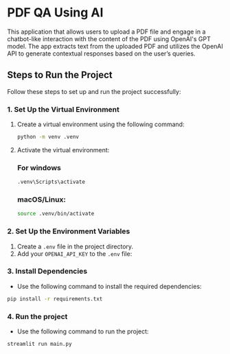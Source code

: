 # PDF QA Using AI

This application that allows users to upload a PDF file and engage in a chatbot-like interaction with the content of the PDF using OpenAI's GPT model. The app extracts text from the uploaded PDF and utilizes the OpenAI API to generate contextual responses based on the user’s queries.
## Steps to Run the Project

Follow these steps to set up and run the project successfully:


### 1. Set Up the Virtual Environment

1. Create a virtual environment using the following command:
   ```bash
   python -m venv .venv
   ```

2. Activate the virtual environment:

    ### For windows 

    ```bash
    .venv\Scripts\activate
   ```

    ### macOS/Linux:

    ```bash
    source .venv/bin/activate
   ```
   

### 2. Set Up the Environment Variables 
1. Create a `.env` file in the project directory.
2. Add your `OPENAI_API_KEY` to the `.env` file:

### 3. Install Dependencies
- Use the following command to install the required dependencies:
```bash
pip install -r requirements.txt
```

### 4. Run the project
- Use the following command to run the project:
```bash
streamlit run main.py